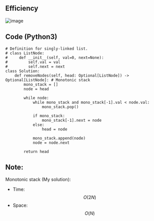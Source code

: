 ## Efficiency
![image](https://github.com/KCP17/Leetcode-solutions/assets/148914885/a50116f6-5a1e-40a8-8aea-1fc4b89a4f38)

## Code (Python3)
```python3 []
# Definition for singly-linked list.
# class ListNode:
#     def __init__(self, val=0, next=None):
#         self.val = val
#         self.next = next
class Solution:
    def removeNodes(self, head: Optional[ListNode]) -> Optional[ListNode]: # Monotonic stack
        mono_stack = []
        node = head
        
        while node:
            while mono_stack and mono_stack[-1].val < node.val:
                mono_stack.pop()
            
            if mono_stack:
                mono_stack[-1].next = node
            else:
                head = node
            
            mono_stack.append(node)
            node = node.next
        
        return head
```
## Note:
Monotonic stack (My solution):
- Time: $$O(2N)$$
- Space: $$O(N)$$

